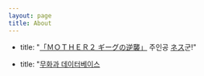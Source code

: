 ```yaml
---
layout: page
title: About
---
```


 - title: "<a href='https://www.nintendo.co.jp/n02/shvc/mb/index.html'>「ＭＯＴＨＥＲ２ ギーグの逆襲」</a> 주인공 <a href='https://www.nintendo.co.jp/n08/a2uj/mother2/hero/index.html'>ネス</a>군!"

 - title: "<a href='http://figs4fun.com/Varieties.html'>무화과 데이터베이스</a>
